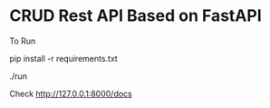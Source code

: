 # CRUD Rest API Based on FastAPI 

To Run

pip install -r requirements.txt

./run

Check http://127.0.0.1:8000/docs 


